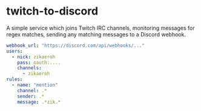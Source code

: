 # twitch-to-discord

A simple service which joins Twitch IRC channels, monitoring messages for
regex matches, sending any matching messages to a Discord webhook.


```yml
webhook_url: "https://discord.com/api/webhooks/..."
users:
  - nick: zikaeroh
    pass: oauth:....
    channels:
      - zikaeroh
rules:
  - name: "mention"
    channel: .*
    sender: .*
    message: .*zik.*
```
